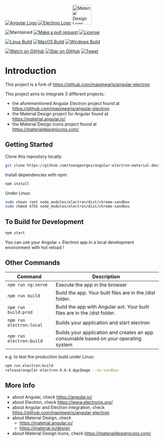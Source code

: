 [![Angular Logo](https://www.vectorlogo.zone/logos/angular/angular-icon.svg)](https://angular.io/) [![Electron Logo](https://www.vectorlogo.zone/logos/electronjs/electronjs-icon.svg)](https://electronjs.org/) [<img src="https://upload.wikimedia.org/wikipedia/commons/c/c7/Google_Material_Design_Logo.svg" alt="Material Design Logo" width="64px" height="64px"/>](https://material.io/design)

![Maintained][maintained-badge]
[![Make a pull request][prs-badge]][prs]
[![License][license-badge]](LICENSE.md)

[![Linux Build][linux-build-badge]][linux-build]
[![MacOS Build][macos-build-badge]][macos-build]
[![Windows Build][windows-build-badge]][windows-build]

[![Watch on GitHub][github-watch-badge]][github-watch]
[![Star on GitHub][github-star-badge]][github-star]
[![Tweet][twitter-badge]][twitter]

# Introduction

This project is a fork of https://github.com/maximegris/angular-electron

This project aims to integrate 3 different projects:
- the aforementioned Angular Electron project found at https://github.com/maximegris/angular-electron
- the Material Design project for Angular found at https://material.angular.io/
- the Material Design Icons project found at https://materialdesignicons.com/

## Getting Started

Clone this repository locally:

``` bash
git clone https://github.com/toongeorges/angular-electron-material-design.git
```

Install dependencies with npm:

``` bash
npm install
```

Under Linux:

``` bash
sudo chown root node_modules/electron/dist/chrome-sandbox
sudo chmod 4755 node_modules/electron/dist/chrome-sandbox
```

## To Build for Development

``` bash
npm start
```

You can use your Angular + Electron app in a local development environment with hot reload !

## Other Commands

|Command|Description|
|--|--|
|`npm run ng:serve`| Execute the app in the browser |
|`npm run build`| Build the app. Your built files are in the /dist folder. |
|`npm run build:prod`| Build the app with Angular aot. Your built files are in the /dist folder. |
|`npm run electron:local`| Builds your application and start electron
|`npm run electron:build`| Builds your application and creates an app consumable based on your operating system |

e.g. to test the production build under Linux:

``` bash
npm run electron:build
release/angular-electron-9.0.4.AppImage --no-sandbox
```

## More Info

- about Angular, check https://angular.io/
- about Electron, check https://www.electronjs.org/
- about Angular and Electron integration, check https://github.com/maximegris/angular-electron
- about Material Design, check
  - https://material.angular.io/
  - https://material.io/design
- about Material Design Icons, check https://materialdesignicons.com/

[license-badge]: https://img.shields.io/badge/license-MIT-blue.svg
[prs-badge]: https://img.shields.io/badge/PRs-welcome-brightgreen.svg?style=flat-square
[prs]: http://makeapullrequest.com

[linux-build-badge]: https://github.com/toongeorges/angular-electron-material-design/workflows/Linux%20Build/badge.svg
[linux-build]: https://github.com/toongeorges/angular-electron-material-design/actions?query=workflow%3A%22Linux+Build%22
[macos-build-badge]: https://github.com/toongeorges/angular-electron-material-design/workflows/MacOS%20Build/badge.svg
[macos-build]: https://github.com/toongeorges/angular-electron-material-design/actions?query=workflow%3A%22MacOS+Build%22
[windows-build-badge]: https://github.com/toongeorges/angular-electron-material-design/workflows/Windows%20Build/badge.svg
[windows-build]: https://github.com/toongeorges/angular-electron-material-design/actions?query=workflow%3A%22Windows+Build%22

[github-watch-badge]: https://img.shields.io/github/watchers/toongeorges/angular-electron-material-design.svg?style=social
[github-watch]: https://github.com/toongeorges/angular-electron-material-design/watchers
[github-star-badge]: https://img.shields.io/github/stars/toongeorges/angular-electron-material-design.svg?style=social
[github-star]: https://github.com/toongeorges/angular-electron-material-design/stargazers
[twitter-badge]: https://img.shields.io/twitter/url/https/github.com/toongeorges/angular-electron-material-design.svg?style=social
[twitter]: https://twitter.com/intent/tweet?text=Check%20out%20angular-electron-material-design!%20https://github.com/toongeorges/angular-electron-material-design%20%F0%9F%91%8D
[maintained-badge]: https://img.shields.io/badge/maintained-yes-brightgreen
